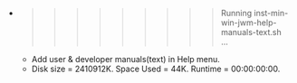* >>>>>>>>> Running inst-min-win-jwm-help-manuals-text.sh ...
  * Add user & developer manuals(text) in Help menu.
  * Disk size = 2410912K. Space Used = 44K. Runtime = 00:00:00:00.
